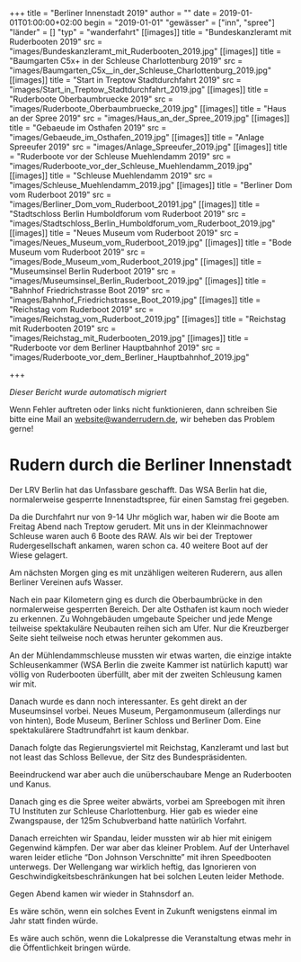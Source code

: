 +++
title = "Berliner Innenstadt 2019"
author = ""
date = 2019-01-01T01:00:00+02:00
begin = "2019-01-01"
"gewässer" = ["inn", "spree"]
"länder" = []
"typ" = "wanderfahrt"
[[images]]
title = "Bundeskanzleramt mit Ruderbooten 2019"
src = "images/Bundeskanzleramt_mit_Ruderbooten_2019.jpg"
[[images]]
title = "Baumgarten C5x+ in der Schleuse Charlottenburg 2019"
src = "images/Baumgarten_C5x__in_der_Schleuse_Charlottenburg_2019.jpg"
[[images]]
title = "Start in Treptow Stadtdurchfahrt 2019"
src = "images/Start_in_Treptow_Stadtdurchfahrt_2019.jpg"
[[images]]
title = "Ruderboote Oberbaumbruecke 2019"
src = "images/Ruderboote_Oberbaumbruecke_2019.jpg"
[[images]]
title = "Haus an der Spree 2019"
src = "images/Haus_an_der_Spree_2019.jpg"
[[images]]
title = "Gebaeude im Osthafen 2019"
src = "images/Gebaeude_im_Osthafen_2019.jpg"
[[images]]
title = "Anlage Spreeufer 2019"
src = "images/Anlage_Spreeufer_2019.jpg"
[[images]]
title = "Ruderboote vor der Schleuse Muehlendamm 2019"
src = "images/Ruderboote_vor_der_Schleuse_Muehlendamm_2019.jpg"
[[images]]
title = "Schleuse Muehlendamm 2019"
src = "images/Schleuse_Muehlendamm_2019.jpg"
[[images]]
title = "Berliner Dom vom Ruderboot 2019"
src = "images/Berliner_Dom_vom_Ruderboot_20191.jpg"
[[images]]
title = "Stadtschloss Berlin Humboldforum vom Ruderboot 2019"
src = "images/Stadtschloss_Berlin_Humboldforum_vom_Ruderboot_2019.jpg"
[[images]]
title = "Neues Museum vom Ruderboot 2019"
src = "images/Neues_Museum_vom_Ruderboot_2019.jpg"
[[images]]
title = "Bode Museum vom Ruderboot 2019"
src = "images/Bode_Museum_vom_Ruderboot_2019.jpg"
[[images]]
title = "Museumsinsel Berlin Ruderboot 2019"
src = "images/Museumsinsel_Berlin_Ruderboot_2019.jpg"
[[images]]
title = "Bahnhof Friedrichstrasse Boot 2019"
src = "images/Bahnhof_Friedrichstrasse_Boot_2019.jpg"
[[images]]
title = "Reichstag vom Ruderboot 2019"
src = "images/Reichstag_vom_Ruderboot_2019.jpg"
[[images]]
title = "Reichstag mit Ruderbooten 2019"
src = "images/Reichstag_mit_Ruderbooten_2019.jpg"
[[images]]
title = "Ruderboote vor dem Berliner Hauptbahnhof 2019"
src = "images/Ruderboote_vor_dem_Berliner_Hauptbahnhof_2019.jpg"

+++


*Dieser Bericht wurde automatisch migriert*

Wenn Fehler auftreten oder links nicht funktionieren, dann schreiben Sie bitte eine Mail an website@wanderrudern.de, wir beheben das Problem gerne!



# Rudern durch die Berliner Innenstadt


Der LRV Berlin hat das Unfassbare geschafft. Das WSA Berlin hat die, normalerweise gesperrte Innenstadtspree, für einen Samstag frei gegeben.

Da die Durchfahrt nur von 9-14 Uhr möglich war, haben wir die Boote am Freitag Abend nach Treptow gerudert. Mit uns in der Kleinmachnower Schleuse waren auch 6 Boote des RAW. Als wir bei der Treptower Rudergesellschaft ankamen, waren schon ca. 40 weitere Boot auf der Wiese gelagert.

Am nächsten Morgen ging es mit unzähligen weiteren Ruderern, aus allen Berliner Vereinen aufs Wasser.

Nach ein paar Kilometern ging es durch die Oberbaumbrücke in den normalerweise gesperrten Bereich. Der alte Osthafen ist kaum noch wieder zu erkennen. Zu Wohngebäuden umgebaute Speicher und jede Menge teilweise spektakuläre Neubauten reihen sich am Ufer. Nur die Kreuzberger Seite sieht teilweise noch etwas herunter gekommen aus.

An der Mühlendammschleuse mussten wir etwas warten, die einzige intakte Schleusenkammer (WSA Berlin die zweite Kammer ist natürlich kaputt) war völlig von Ruderbooten überfüllt, aber mit der zweiten Schleusung kamen wir mit.

Danach wurde es dann noch interessanter. Es geht direkt an der Museumsinsel vorbei. Neues Museum, Pergamonmuseum (allerdings nur von hinten), Bode Museum, Berliner Schloss und Berliner Dom. Eine spektakulärere Stadtrundfahrt ist kaum denkbar.

Danach folgte das Regierungsviertel mit Reichstag, Kanzleramt und last but not least das Schloss Bellevue, der Sitz des Bundespräsidenten.

Beeindruckend war aber auch die unüberschaubare Menge an Ruderbooten und Kanus.

Danach ging es die Spree weiter abwärts, vorbei am Spreebogen mit ihren TU Instituten zur Schleuse Charlottenburg. Hier gab es wieder eine Zwangspause, der 125m Schubverband hatte natürlich Vorfahrt.

Danach erreichten wir Spandau, leider mussten wir ab hier mit einigem Gegenwind kämpfen. Der war aber das kleiner Problem. Auf der Unterhavel waren leider etliche “Don Johnson Verschnitte” mit ihren Speedbooten unterwegs. Der Wellengang war wirklich heftig, das Ignorieren von Geschwindigkeitsbeschränkungen hat bei solchen Leuten leider Methode.

Gegen Abend kamen wir wieder in Stahnsdorf an.

Es wäre schön, wenn ein solches Event in Zukunft wenigstens einmal im Jahr statt finden würde.

Es wäre auch schön, wenn die Lokalpresse die Veranstaltung etwas mehr in die Öffentlichkeit bringen würde.